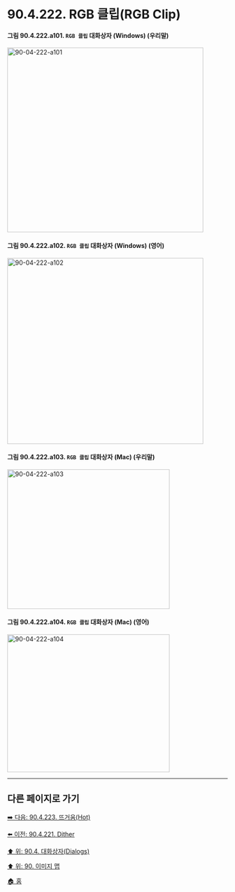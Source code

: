 # 90.4.222. RGB 클립(RGB Clip)

<a id="90-04-222-a101"></a>

#### 그림 90.4.222.a101. `RGB 클립` 대화상자 (Windows) (우리말)
<img width="448" height="422" alt="90-04-222-a101" src="https://github.com/user-attachments/assets/6068a9a8-3e0e-4572-9ae2-33693bec74af" />

<a id="90-04-222-a102"></a>

#### 그림 90.4.222.a102. `RGB 클립` 대화상자 (Windows) (영어)
<img width="448" height="425" alt="90-04-222-a102" src="https://github.com/user-attachments/assets/cf1c3c7e-0096-4f58-a1b4-471dcc3403e9" />

<a id="90-04-222-a103"></a>

#### 그림 90.4.222.a103. `RGB 클립` 대화상자 (Mac) (우리말)
<img width="371" height="319" alt="90-04-222-a103" src="https://github.com/user-attachments/assets/a2d3eb38-5a79-427f-afa1-53de61634300" />

<a id="90-04-222-a104"></a>

#### 그림 90.4.222.a104. `RGB 클립` 대화상자 (Mac) (영어)
<img width="371" height="315" alt="90-04-222-a104" src="https://github.com/user-attachments/assets/52c20247-778b-491a-97ae-5bbb499a7555" />

***

## 다른 페이지로 가기

[➡️ 다음: 90.4.223. 뜨거움(Hot)](./90-04-0223-hot.md)

[⬅️ 이전: 90.4.221. Dither](./90-04-0221-dither.md)

[⬆️ 위: 90.4. 대화상자(Dialogs)](./90-04-0000-dialogs.md)

[⬆️ 위: 90. 이미지 맵](./90-00-image-map.md)

[🏠 홈](./00-home.md)